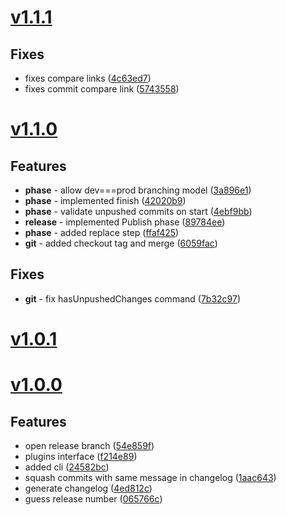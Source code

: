 <a name="v1.1.1"></a>
# [v1.1.1](https://github.com/mcasimir/release-flow/compare/v1.1.0...v1.1.1)

## Fixes

- fixes compare links ([4c63ed7](https://github.com/mcasimir/release-flow/commits/4c63ed75ba3dabbeb2ea3076285cda9869c48233))
- fixes commit compare link ([5743558](https://github.com/mcasimir/release-flow/commits/574355890b0a8a2eb88f6f1f184af345c477eeb3))

<a name="v1.1.0"></a>
# [v1.1.0](https://github.com/mcasimir/release-flow/compare/v1.0.1...v1.1.0)

## Features

- **phase** - allow dev===prod branching model ([3a896e1](https://github.com/mcasimir/release-flow/commits/3a896e1a72e45233952ec6fa8b36dc6382a5a46c))
- **phase** - implemented finish ([42020b9](https://github.com/mcasimir/release-flow/commits/42020b972586e92b9422c94fe4e03ab69399f9cb))
- **phase** - validate unpushed commits on start ([4ebf9bb](https://github.com/mcasimir/release-flow/commits/4ebf9bb8cbc39792b08cfbda6bdda32f66e0de41))
- **release** - implemented Publish phase ([89784ee](https://github.com/mcasimir/release-flow/commits/89784ee1ef4467f14f4df1a7f8958d66b1ed6f45))
- **phase** - added replace step ([ffaf425](https://github.com/mcasimir/release-flow/commits/ffaf42502a4493eb36ada2d0334b6eb6a471b05e))
- **git** - added checkout tag and merge ([6059fac](https://github.com/mcasimir/release-flow/commits/6059fac0499b5496742b538f9a4b04baf5513fb0))

## Fixes

- **git** - fix hasUnpushedChanges command ([7b32c97](https://github.com/mcasimir/release-flow/commits/7b32c979f333c269834d76f3af08ccd0812c3685))

<a name="v1.0.1"></a>
# [v1.0.1](https://github.com/mcasimir/release-flow/compare/v1.0.0...v1.0.1)

<a name="v1.0.0"></a>
# [v1.0.0](https://github.com/mcasimir/release-flow/commits/v1.0.0)

## Features

- open release branch ([54e859f](https://github.com/mcasimir/release-flow/commits/54e859f))
- plugins interface   ([f214e89](https://github.com/mcasimir/release-flow/commits/f214e89))
- added cli ([24582bc](https://github.com/mcasimir/release-flow/commits/24582bc))
- squash commits with same message in changelog ([1aac643](https://github.com/mcasimir/release-flow/commits/1aac643))
- generate changelog ([4ed812c](https://github.com/mcasimir/release-flow/commits/4ed812c))
- guess release number ([065766c](https://github.com/mcasimir/release-flow/commits/065766c))
